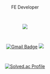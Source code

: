 <div align="center">

 
<br>

FE Developer

<br/>

 <p herf="https://skillicons.dev">
  <img src="https://skillicons.dev/icons?i=html,css,js,ts,react,nextjs,firebase,styledcomponents,emotion,tailwindcss,redux,figma,git,graphql,apollo&perline=5"/>
</p>

 <br>

[![Gmail Badge](https://img.shields.io/badge/Gmail-d14836?style=flat-square&logo=Gmail&logoColor=white&link=rootzero17@gmail.com)](mailto:rootzero17@gmail.com)
 <a href="https://www.instagram.com/root_zero3o"><img src="https://img.shields.io/badge/Instagram-E4405F?style=flat-square&logo=Instagram&logoColor=white"/></a>

 <br>


[![Solved.ac Profile](http://mazassumnida.wtf/api/v2/generate_badge?boj=rootzero17)](https://solved.ac/rootzero17/)

</div>
